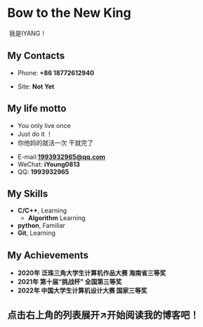 # Bow to the New King

​								我是IYANG！

<!-- .slide -->

## My Contacts

- Phone: **+86 18772612940**

- Site:  **Not Yet**

<!-- .slide  -->

## My life motto
- You only live once
- Just do it ！
- 你他妈的就活一次
干就完了

<!-- .slide vertical=true -->

- E-mail:**1993932965@qq.com**
- WeChat: **iYoung0813**
- QQ: **1993932965**

<!-- .slide -->

## My Skills

<!-- .slide vertical=true -->

- **C/C++**, Learning
  - **Algorithm** Learning
- **python**, Familiar
- **Git**, Learning

<!-- .slide -->

## My Achievements

- **2020年 泛珠三角大学生计算机作品大赛     海南省三等奖**
- **2021年 第十届“挑战杯” 全国第三等奖**
- **2022年 中国大学生计算机设计大赛 国家三等奖**
<!-- .slide -->

## 点击右上角的列表展开↗开始阅读我的博客吧！
